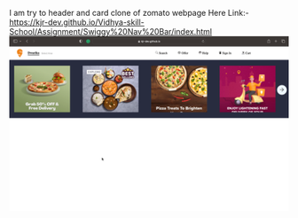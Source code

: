 I am try to header and card clone of zomato webpage Here Link:- https://kjr-dev.github.io/Vidhya-skill-School/Assignment/Swiggy%20Nav%20Bar/index.html
<br>
<img src="./Screenshot.png" alt="Screenshot">
